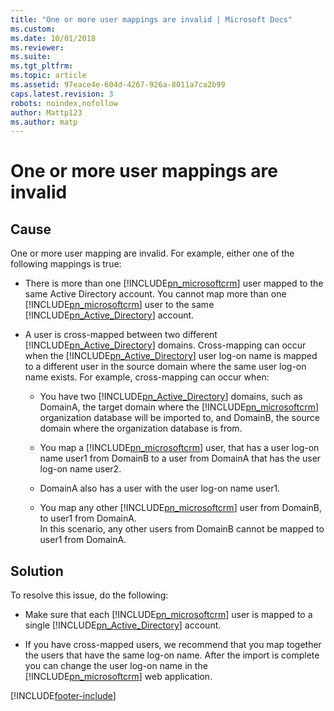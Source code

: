 ```yaml
---
title: "One or more user mappings are invalid | Microsoft Docs"
ms.custom: 
ms.date: 10/01/2018
ms.reviewer: 
ms.suite: 
ms.tgt_pltfrm: 
ms.topic: article
ms.assetid: 97eace4e-604d-4267-926a-8011a7ca2b99
caps.latest.revision: 3
robots: noindex,nofollow
author: Mattp123
ms.author: matp
---
```

# One or more user mappings are invalid

## Cause
  
 One or more user mapping are invalid. For example, either one of the following mappings is true:  
  
-   There is more than one [!INCLUDE[pn_microsoftcrm](../includes/pn-microsoftcrm.md)] user mapped to the same Active Directory account. You cannot map more than one [!INCLUDE[pn_microsoftcrm](../includes/pn-microsoftcrm.md)] user to the same [!INCLUDE[pn_Active_Directory](../includes/pn-active-directory.md)] account.  
  
-   A user is cross-mapped between two different [!INCLUDE[pn_Active_Directory](../includes/pn-active-directory.md)] domains. Cross-mapping can occur when the [!INCLUDE[pn_Active_Directory](../includes/pn-active-directory.md)] user log-on name is mapped to a different user in the source domain where the same user log-on name exists. For example, cross-mapping can occur when:  
  
    -   You have two [!INCLUDE[pn_Active_Directory](../includes/pn-active-directory.md)] domains, such as DomainA, the target domain where the [!INCLUDE[pn_microsoftcrm](../includes/pn-microsoftcrm.md)] organization database will be imported to, and DomainB, the source domain where the organization database is from.  
  
    -   You map a [!INCLUDE[pn_microsoftcrm](../includes/pn-microsoftcrm.md)] user, that has a user log-on name user1 from DomainB to a user from DomainA that has the user log-on name user2.  
  
    -   DomainA also has a user with the user log-on name user1.  
  
    -   You map any other [!INCLUDE[pn_microsoftcrm](../includes/pn-microsoftcrm.md)] user from DomainB, to user1 from DomainA.  
        In this scenario, any other users from DomainB cannot be mapped to user1 from DomainA.  
  
## Solution
  
 To resolve this issue, do the following:  
  
-   Make sure that each [!INCLUDE[pn_microsoftcrm](../includes/pn-microsoftcrm.md)] user is mapped to a single [!INCLUDE[pn_Active_Directory](../includes/pn-active-directory.md)] account.  
  
-   If you have cross-mapped users, we recommend that you map together the users that have the same log-on name. After the import is complete you can change the user log-on name in the [!INCLUDE[pn_microsoftcrm](../includes/pn-microsoftcrm.md)] web application.



[!INCLUDE[footer-include](../../../includes/footer-banner.md)]